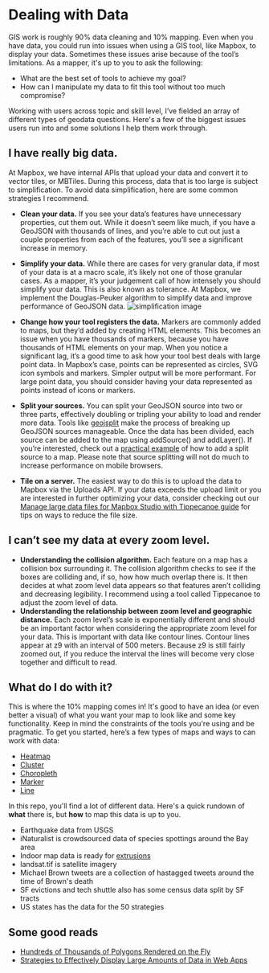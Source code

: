 # Dealing with Data
GIS work is roughly 90% data cleaning and 10% mapping. Even when you have data, you could run into issues when using a GIS tool, like Mapbox, to display your data. Sometimes these issues arise because of the tool’s limitations. As a mapper, it's up to you to ask the following:

- What are the best set of tools to achieve my goal?
- How can I manipulate my data to fit this tool without too much compromise?

Working with users across topic and skill level, I’ve fielded an array of different types of geodata questions. Here's a few of the biggest issues users run into and some solutions I help them work through.

## I have really big data.
At Mapbox, we have internal APIs that upload your data and convert it to vector tiles, or MBTiles. During this process, data that is too large is subject to simplification. To avoid data simplification, here are some common strategies I recommend.

- **Clean your data.** If you see your data’s features have unnecessary properties, cut them out. While it doesn’t seem like much, if you have a GeoJSON with thousands of lines, and you’re able to cut out just a couple properties from each of the features, you’ll see a significant increase in memory.
- **Simplify your data.** While there are cases for very granular data, if most of your data is at a macro scale, it’s likely not one of those granular cases. As a mapper, it’s your judgement call of how intensely you should simplify your data. This is also known as tolerance. At Mapbox, we implement the Douglas-Peuker algorithm to simplify data and improve performance of GeoJSON data.
![simplification image](https://c1.staticflickr.com/9/8216/28486171002_f282ce64c4_b.jpg)

- **Change how your tool registers the data.** Markers are commonly added to maps, but they’d added by creating HTML elements. This becomes an issue when you have thousands of markers, because you have thousands of HTML elements on your map. When you notice a significant lag, it’s a good time to ask how your tool best deals with large point data. In Mapbox’s case, points can be represented as circles, SVG icon symbols and markers. Simpler output will be more performant. For large point data, you should consider having your data represented as points instead of icons or markers.
- **Split your sources.** You can split your GeoJSON source into two or three parts, effectively doubling or tripling your ability to load and render more data. Tools like [geojsplit](https://www.npmjs.com/package/geojsplit) make the process of breaking up GeoJSON sources manageable. Once the data has been divided, each source can be added to the map using addSource() and addLayer(). If you’re interested, check out a [practical example](http://bl.ocks.org/ryanbaumann/04c442906638e27db9da243f29195592/33e8d3520feecf0912f489689ca4a5c01bdfcbfc) of how to add a split source to a map. Please note that source splitting will not do much to increase performance on mobile browsers.
- **Tile on a server.** The easiest way to do this is to upload the data to Mapbox via the Uploads API. If your data exceeds the upload limit or you are interested in further optimizing your data, consider checking out our [Manage large data files for Mapbox Studio with Tippecanoe guide](https://www.mapbox.com/help/large-data-tippecanoe/) for tips on ways to reduce the file size.


## I can’t see my data at every zoom level.
- **Understanding the collision algorithm.** Each feature on a map has a collision box surrounding it. The collision algorithm checks to see if the boxes are colliding and, if so, how how much overlap there is. It then decides at what zoom level data appears so that features aren’t colliding and decreasing legibility. I recommend using a tool called Tippecanoe to adjust the zoom level of data.
- **Understanding the relationship between zoom level and geographic distance.** Each zoom level’s scale is exponentially different and should be an important factor when considering the appropriate zoom level for your data. This is important with data like contour lines. Contour lines appear at z9 with an interval of 500 meters. Because z9 is still fairly zoomed out, if you reduce the interval the lines will become very close together and difficult to read.

## What do I do with it?
This is where the 10% mapping comes in! It's good to have an idea (or even better a visual) of what you want your map to look like and some key functionality. Keep in mind the constraints of the tools you're using and be pragmatic. To get you started, here’s a few types of maps and ways to can work with data:

- [Heatmap](https://www.mapbox.com/mapbox-gl-js/example/heatmap-layer/)
- [Cluster](https://www.mapbox.com/mapbox-gl-js/example/cluster/)
- [Choropleth](https://www.mapbox.com/mapbox-gl-js/example/updating-choropleth/)
- [Marker](https://www.mapbox.com/mapbox-gl-js/example/custom-marker-icons/)
- [Line](https://www.mapbox.com/mapbox-gl-js/example/line-gradient/)

In this repo, you'll find a lot of different data. Here's a quick rundown of __what__ there is, but __how__ to map this data is up to you.
- Earthquake data from USGS
- iNaturalist is crowdsourced data of species spottings around the Bay area
- Indoor map data is ready for [extrusions](https://www.mapbox.com/mapbox-gl-js/example/3d-extrusion-floorplan/)
- landsat.tif is satellite imagery
- Michael Brown tweets are a collection of hastagged tweets around the time of Brown's death
- SF evictions and tech shuttle also has some census data split by SF tracts
- US states has the data for the 50 strategies

## Some good reads
- [Hundreds of Thousands of Polygons Rendered on the Fly](https://blog.mapbox.com/hundreds-of-thousands-of-polygons-rendered-on-the-fly-9eb0b81b64f3)
- [Strategies to Effectively Display Large Amounts of Data in Web Apps](https://www.esri.com/arcgis-blog/products/arcgis-online/mapping/strategies-to-effectively-display-large-amounts-of-data-in-web-apps/)
